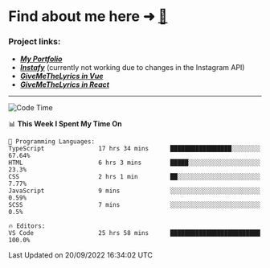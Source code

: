 # Find about me here ➜ [🧑](https://pauabella.dev)

### Project links:
- ***[My Portfolio](https://pauabella.dev)***
- ***[Instafy](https://instafy.me)*** (currently not working due to changes in the Instagram API)
- ***[GiveMeTheLyrics in Vue](https://lyrics.pauabella.dev)***
- ***[GiveMeTheLyrics in React](https://pauabella.dev/GiveMeTheLyrics)***

---
<!--START_SECTION:waka-->
![Code Time](http://img.shields.io/badge/Code%20Time-1%2C458%20hrs%2031%20mins-blue)

📊 **This Week I Spent My Time On** 

```text
💬 Programming Languages: 
TypeScript               17 hrs 34 mins      █████████████████░░░░░░░░   67.64% 
HTML                     6 hrs 3 mins        █████░░░░░░░░░░░░░░░░░░░░   23.3% 
CSS                      2 hrs 1 min         ██░░░░░░░░░░░░░░░░░░░░░░░   7.77% 
JavaScript               9 mins              ░░░░░░░░░░░░░░░░░░░░░░░░░   0.59% 
SCSS                     7 mins              ░░░░░░░░░░░░░░░░░░░░░░░░░   0.5%

🔥 Editors: 
VS Code                  25 hrs 58 mins      █████████████████████████   100.0%

```


 Last Updated on 20/09/2022 16:34:02 UTC
<!--END_SECTION:waka-->
